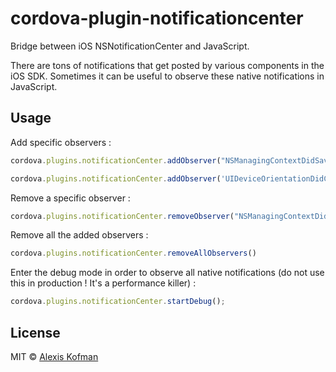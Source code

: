 # cordova-plugin-notificationcenter

Bridge between iOS NSNotificationCenter and JavaScript.

There are tons of notifications that get posted by various components in the iOS SDK.
Sometimes it can be useful to observe these native notifications in JavaScript.

## Usage

Add specific observers :
```js
cordova.plugins.notificationCenter.addObserver("NSManagingContextDidSaveChangesNotification",function(){console.log("NSManagingContextDidSaveChangesNotification has been sent");});

cordova.plugins.notificationCenter.addObserver('UIDeviceOrientationDidChangeNotification',function(){console.log("UIDeviceOrientationDidChangeNotification has been sent");});
```
Remove a specific observer :

```js
cordova.plugins.notificationCenter.removeObserver("NSManagingContextDidSaveChangesNotification");
```

Remove all the added observers :
```js
cordova.plugins.notificationCenter.removeAllObservers()
```

Enter the debug mode in order to observe all native notifications (do not use this in production ! It's a performance killer) :
```js
cordova.plugins.notificationCenter.startDebug();
```

## License

MIT © [Alexis Kofman](http://twitter.com/alexiskofman)
